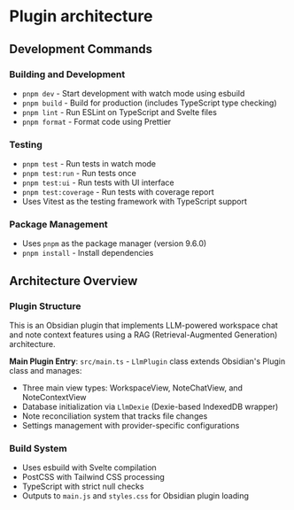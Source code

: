 # Plugin architecture

## Development Commands

### Building and Development
- `pnpm dev` - Start development with watch mode using esbuild
- `pnpm build` - Build for production (includes TypeScript type checking)
- `pnpm lint` - Run ESLint on TypeScript and Svelte files
- `pnpm format` - Format code using Prettier

### Testing
- `pnpm test` - Run tests in watch mode
- `pnpm test:run` - Run tests once
- `pnpm test:ui` - Run tests with UI interface
- `pnpm test:coverage` - Run tests with coverage report
- Uses Vitest as the testing framework with TypeScript support

### Package Management
- Uses `pnpm` as the package manager (version 9.6.0)
- `pnpm install` - Install dependencies

## Architecture Overview

### Plugin Structure
This is an Obsidian plugin that implements LLM-powered workspace chat and note context features using a RAG (Retrieval-Augmented Generation) architecture.

**Main Plugin Entry**: `src/main.ts` - `LlmPlugin` class extends Obsidian's Plugin class and manages:
- Three main view types: WorkspaceView, NoteChatView, and NoteContextView
- Database initialization via `LlmDexie` (Dexie-based IndexedDB wrapper)
- Note reconciliation system that tracks file changes
- Settings management with provider-specific configurations

### Build System
- Uses esbuild with Svelte compilation
- PostCSS with Tailwind CSS processing
- TypeScript with strict null checks
- Outputs to `main.js` and `styles.css` for Obsidian plugin loading


